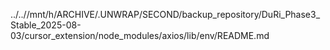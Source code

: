 ../..//mnt/h/ARCHIVE/.UNWRAP/SECOND/backup_repository/DuRi_Phase3_Stable_2025-08-03/cursor_extension/node_modules/axios/lib/env/README.md